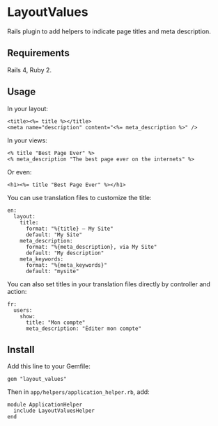 # LayoutValues

Rails plugin to add helpers to indicate page titles and meta description.

Requirements
------------

Rails 4, Ruby 2.

Usage
-----

In your layout:

    <title><%= title %></title>
    <meta name="description" content="<%= meta_description %>" />

In your views:

    <% title "Best Page Ever" %>
    <% meta_description "The best page ever on the internets" %>

Or even:

    <h1><%= title "Best Page Ever" %></h1>

You can use translation files to customize the title:

    en:
      layout:
        title:
          format: "%{title} — My Site"
          default: "My Site"
        meta_description:
          format: "%{meta_description}, via My Site"
          default: "My description"
        meta_keywords:
          format: "%{meta_keywords}"
          default: "mysite"

You can also set titles in your translation files directly
by controller and action:

    fr:
      users:
        show:
          title: "Mon compte"
          meta_description: "Éditer mon compte"

Install
-------

Add this line to your Gemfile:

    gem "layout_values"

Then in `app/helpers/application_helper.rb`, add:

    module ApplicationHelper
      include LayoutValuesHelper
    end
